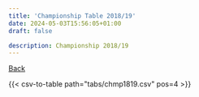 ```yaml
---
title: 'Championship Table 2018/19'
date: 2024-05-03T15:56:05+01:00
draft: false

description: Championship 2018/19
---
```


[Back](/csv-tables/)

{{< csv-to-table path="tabs/chmp1819.csv" pos=4 >}}
